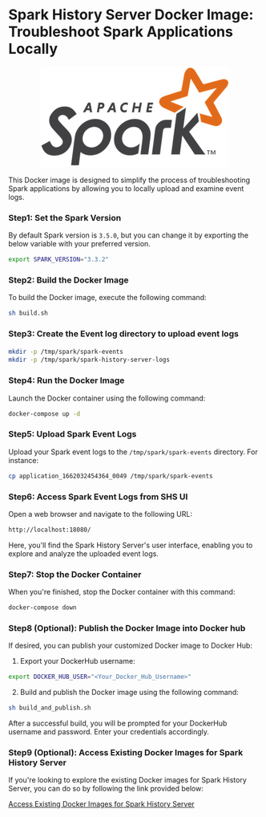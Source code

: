 # Spark History Server Docker Image: Troubleshoot Spark Applications Locally

<p align='center'>
    <img src='https://github.com/rangareddy/ranga-logos/blob/main/frameworks/spark/spark_logo.png?raw=true'>
</p>

This Docker image is designed to simplify the process of troubleshooting Spark applications by allowing you to locally upload and examine event logs.

### Step1: Set the Spark Version

By default Spark version is `3.5.0`, but you can change it by exporting the below variable with your preferred version.

```sh
export SPARK_VERSION="3.3.2"
```

### Step2: Build the Docker Image

To build the Docker image, execute the following command:

```sh
sh build.sh 
```

### Step3: Create the Event log directory to upload event logs

```sh
mkdir -p /tmp/spark/spark-events
mkdir -p /tmp/spark/spark-history-server-logs
```

### Step4: Run the Docker Image

Launch the Docker container using the following command:

```sh
docker-compose up -d
```

### Step5: Upload Spark Event Logs

Upload your Spark event logs to the `/tmp/spark/spark-events` directory. For instance:

```sh
cp application_1662032454364_0049 /tmp/spark/spark-events
```

### Step6: Access Spark Event Logs from SHS UI

Open a web browser and navigate to the following URL:

```sh
http://localhost:18080/
```

Here, you'll find the Spark History Server's user interface, enabling you to explore and analyze the uploaded event logs.

### Step7: Stop the Docker Container

When you're finished, stop the Docker container with this command:

```sh
docker-compose down
```

### Step8 (Optional): Publish the Docker Image into Docker hub

If desired, you can publish your customized Docker image to Docker Hub:

1. Export your DockerHub username:

```sh
export DOCKER_HUB_USER="<Your_Docker_Hub_Username>"
```

2. Build and publish the Docker image using the following command:

```sh
sh build_and_publish.sh
```

After a successful build, you will be prompted for your DockerHub username and password. Enter your credentials accordingly.

### Step9 (Optional): Access Existing Docker Images for Spark History Server

If you're looking to explore the existing Docker images for Spark History Server, you can do so by following the link provided below:

[Access Existing Docker Images for Spark History Server](https://hub.docker.com/repository/docker/rangareddy1988/spark-history-server)

